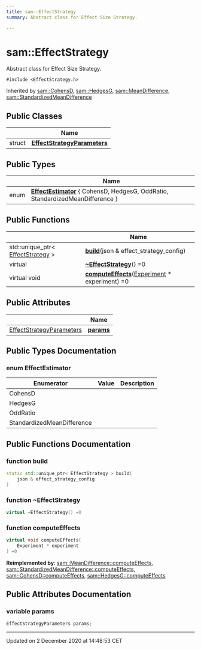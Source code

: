 ```yaml
---
title: sam::EffectStrategy
summary: Abstract class for Effect Size Strategy.  

---
```


# sam::EffectStrategy




Abstract class for Effect Size Strategy. 

`#include <EffectStrategy.h>`



Inherited by [sam::CohensD](/doxygen/Classes/classsam_1_1_cohens_d/), [sam::HedgesG](/doxygen/Classes/classsam_1_1_hedges_g/), [sam::MeanDifference](/doxygen/Classes/classsam_1_1_mean_difference/), [sam::StandardizedMeanDifference](/doxygen/Classes/classsam_1_1_standardized_mean_difference/)


## Public Classes

|                | Name           |
| -------------- | -------------- |
| struct | **[EffectStrategyParameters](/doxygen/Classes/structsam_1_1_effect_strategy_1_1_effect_strategy_parameters/)**  |


## Public Types

|                | Name           |
| -------------- | -------------- |
| enum | **[EffectEstimator](/doxygen/Classes/classsam_1_1_effect_strategy/#enum-effectestimator)** { CohensD, HedgesG, OddRatio, StandardizedMeanDifference } |






## Public Functions

|                | Name           |
| -------------- | -------------- |
| std::unique_ptr< [EffectStrategy](/doxygen/Classes/classsam_1_1_effect_strategy/) > | **[build](/doxygen/Classes/classsam_1_1_effect_strategy/#function-build)**(json & effect_strategy_config)  |
| virtual  | **[~EffectStrategy](/doxygen/Classes/classsam_1_1_effect_strategy/#function-~effectstrategy)**() =0  |
| virtual void | **[computeEffects](/doxygen/Classes/classsam_1_1_effect_strategy/#function-computeeffects)**([Experiment](/doxygen/Classes/classsam_1_1_experiment/) * experiment) =0  |


## Public Attributes

|                | Name           |
| -------------- | -------------- |
| [EffectStrategyParameters](/doxygen/Classes/structsam_1_1_effect_strategy_1_1_effect_strategy_parameters/) | **[params](/doxygen/Classes/classsam_1_1_effect_strategy/#variable-params)**  |








## Public Types Documentation

### enum EffectEstimator


| Enumerator | Value | Description |
| ---------- | ----- | ----------- |
| CohensD |  |   |
| HedgesG |  |   |
| OddRatio |  |   |
| StandardizedMeanDifference |  |   |





































## Public Functions Documentation

### function build

```cpp
static std::unique_ptr< EffectStrategy > build(
    json & effect_strategy_config
)
```





























### function ~EffectStrategy

```cpp
virtual ~EffectStrategy() =0
```





























### function computeEffects

```cpp
virtual void computeEffects(
    Experiment * experiment
) =0
```


























**Reimplemented by**: [sam::MeanDifference::computeEffects](/doxygen/Classes/classsam_1_1_mean_difference/#function-computeeffects), [sam::StandardizedMeanDifference::computeEffects](/doxygen/Classes/classsam_1_1_standardized_mean_difference/#function-computeeffects), [sam::CohensD::computeEffects](/doxygen/Classes/classsam_1_1_cohens_d/#function-computeeffects), [sam::HedgesG::computeEffects](/doxygen/Classes/classsam_1_1_hedges_g/#function-computeeffects)






## Public Attributes Documentation

### variable params

```cpp
EffectStrategyParameters params;
```

































-------------------------------

Updated on  2 December 2020 at 14:48:53 CET